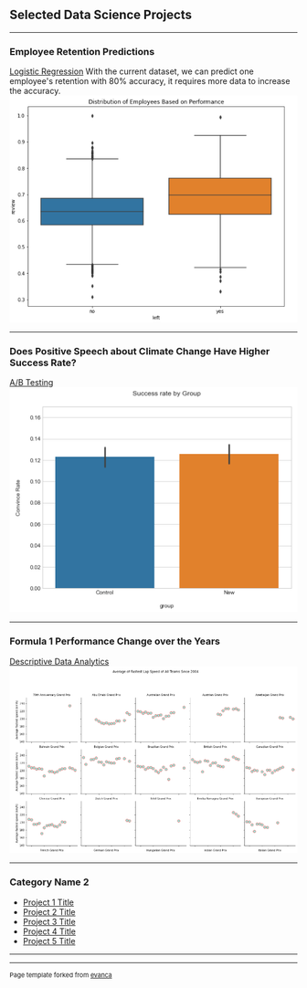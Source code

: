 ## Selected Data Science Projects 

---

### Employee Retention Predictions 

[Logistic Regression](/sample_page)
With the current dataset, we can predict one employee's retention with 80% accuracy, it requires more data to increase the accuracy.
<img src="images/empperformace.PNG?raw=true"/>

---
### Does Positive Speech about Climate Change Have Higher Success Rate?
[A/B Testing](/pdf/sample_presentation.pdf)
<img src="images/climate.PNG?raw=true"/>

---
### Formula 1 Performance Change over the Years

[Descriptive Data Analytics](http://example.com/)
<img src="images/f1pic.PNG?raw=true"/>

---

### Category Name 2

- [Project 1 Title](http://example.com/)
- [Project 2 Title](http://example.com/)
- [Project 3 Title](http://example.com/)
- [Project 4 Title](http://example.com/)
- [Project 5 Title](http://example.com/)

---




---
<p style="font-size:11px">Page template forked from <a href="https://github.com/evanca/quick-portfolio">evanca</a></p>
<!-- Remove above link if you don't want to attibute -->
